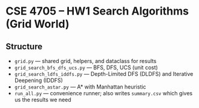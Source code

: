 # CSE 4705 – HW1 Search Algorithms (Grid World)

## Structure
- `grid.py` — shared grid, helpers, and dataclass for results
- `grid_search_bfs_dfs_ucs.py` — BFS, DFS, UCS (unit cost)
- `grid_search_ldfs_iddfs.py` — Depth-Limited DFS (DLDFS) and Iterative Deepening (IDDFS)
- `grid_search_astar.py` — A* with Manhattan heuristic
- `run_all.py` — convenience runner; also writes `summary.csv` which gives us the results we need 

